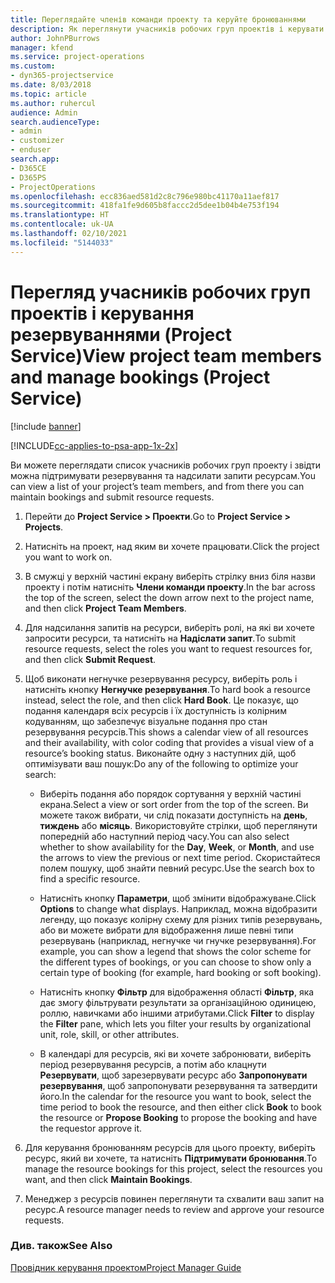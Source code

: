 ```yaml
---
title: Переглядайте членів команди проекту та керуйте бронюваннями
description: Як переглянути учасників робочих груп проектів і керувати резервуваннями у Project Service
author: JohnPBurrows
manager: kfend
ms.service: project-operations
ms.custom:
- dyn365-projectservice
ms.date: 8/03/2018
ms.topic: article
ms.author: ruhercul
audience: Admin
search.audienceType:
- admin
- customizer
- enduser
search.app:
- D365CE
- D365PS
- ProjectOperations
ms.openlocfilehash: ecc836aed581d2c8c796e980bc41170a11aef817
ms.sourcegitcommit: 418fa1fe9d605b8faccc2d5dee1b04b4e753f194
ms.translationtype: HT
ms.contentlocale: uk-UA
ms.lasthandoff: 02/10/2021
ms.locfileid: "5144033"
---
```

# <a name="view-project-team-members-and-manage-bookings-project-service"></a><span data-ttu-id="acdbe-103">Перегляд учасників робочих груп проектів і керування резервуваннями (Project Service)</span><span class="sxs-lookup"><span data-stu-id="acdbe-103">View project team members and manage bookings (Project Service)</span></span>

[!include [banner](../includes/psa-now-project-operations.md)]

[!INCLUDE[cc-applies-to-psa-app-1x-2x](../includes/cc-applies-to-psa-app-1x-2x.md)]

<span data-ttu-id="acdbe-104">Ви можете переглядати список учасників робочих груп проекту і звідти можна підтримувати резервування та надсилати запити ресурсам.</span><span class="sxs-lookup"><span data-stu-id="acdbe-104">You can view a list of your project’s team members, and from there you can maintain bookings and submit resource requests.</span></span>  
  
1.  <span data-ttu-id="acdbe-105">Перейти до **Project Service > Проекти**.</span><span class="sxs-lookup"><span data-stu-id="acdbe-105">Go to **Project Service > Projects**.</span></span>  
  
2.  <span data-ttu-id="acdbe-106">Натисніть на проект, над яким ви хочете працювати.</span><span class="sxs-lookup"><span data-stu-id="acdbe-106">Click the project you want to work on.</span></span>  
  
3.  <span data-ttu-id="acdbe-107">В смужці у верхній частині екрану виберіть стрілку вниз біля назви проекту і потім натисніть **Члени команди проекту**.</span><span class="sxs-lookup"><span data-stu-id="acdbe-107">In the bar across the top of the screen, select the down arrow next to the project name, and then click **Project Team Members**.</span></span>  
  
4.  <span data-ttu-id="acdbe-108">Для надсилання запитів на ресурси, виберіть ролі, на які ви хочете запросити ресурси, та натисніть на **Надіслати запит**.</span><span class="sxs-lookup"><span data-stu-id="acdbe-108">To submit resource requests, select the roles you want to request resources for, and then click **Submit Request**.</span></span>  
  
5.  <span data-ttu-id="acdbe-109">Щоб виконати негнучке резервування ресурсу, виберіть роль і натисніть кнопку **Негнучке резервування**.</span><span class="sxs-lookup"><span data-stu-id="acdbe-109">To hard book a resource instead, select the role, and then click **Hard Book**.</span></span> <span data-ttu-id="acdbe-110">Це показує, що подання календаря всіх ресурсів і їх доступність із колірним кодуванням, що забезпечує візуальне подання про стан резервування ресурсів.</span><span class="sxs-lookup"><span data-stu-id="acdbe-110">This shows a calendar view of all resources and their availability, with color coding that provides a visual view of a resource’s booking status.</span></span> <span data-ttu-id="acdbe-111">Виконайте одну з наступних дій, щоб оптимізувати ваш пошук:</span><span class="sxs-lookup"><span data-stu-id="acdbe-111">Do any of the following to optimize your search:</span></span>  
  
    -   <span data-ttu-id="acdbe-112">Виберіть подання або порядок сортування у верхній частині екрана.</span><span class="sxs-lookup"><span data-stu-id="acdbe-112">Select a view or sort order from the top of the screen.</span></span> <span data-ttu-id="acdbe-113">Ви можете також вибрати, чи слід показати доступність на **день**, **тиждень** або **місяць**. Використовуйте стрілки, щоб переглянути попередній або наступний період часу.</span><span class="sxs-lookup"><span data-stu-id="acdbe-113">You can also select whether to show availability for the **Day**, **Week**, or **Month**, and use the arrows to view the previous or next time period.</span></span> <span data-ttu-id="acdbe-114">Скористайтеся полем пошуку, щоб знайти певний ресурс.</span><span class="sxs-lookup"><span data-stu-id="acdbe-114">Use the search box to find a specific resource.</span></span>  
  
    -   <span data-ttu-id="acdbe-115">Натисніть кнопку **Параметри**, щоб змінити відображуване.</span><span class="sxs-lookup"><span data-stu-id="acdbe-115">Click **Options** to change what displays.</span></span> <span data-ttu-id="acdbe-116">Наприклад, можна відобразити легенду, що показує колірну схему для різних типів резервувань, або ви можете вибрати для відображення лише певні типи резервувань (наприклад, негнучке чи гнучке резервування).</span><span class="sxs-lookup"><span data-stu-id="acdbe-116">For example, you can show a legend that shows the color scheme for the different types of bookings, or you can choose to show only a certain type of booking (for example, hard booking or soft booking).</span></span>  
  
    -   <span data-ttu-id="acdbe-117">Натисніть кнопку **Фільтр** для відображення області **Фільтр**, яка дає змогу фільтрувати результати за організаційною одиницею, роллю, навичками або іншими атрибутами.</span><span class="sxs-lookup"><span data-stu-id="acdbe-117">Click **Filter** to display the **Filter** pane, which lets you filter your results by organizational unit, role, skill, or other attributes.</span></span>  
  
    -   <span data-ttu-id="acdbe-118">В календарі для ресурсів, які ви хочете забронювати, виберіть період резервування ресурсів, а потім або клацнути **Резервувати**, щоб зарезервувати ресурс або **Запропонувати резервування**, щоб запропонувати резервування та затвердити його.</span><span class="sxs-lookup"><span data-stu-id="acdbe-118">In the calendar for the resource you want to book, select the time period to book the resource, and then either click **Book** to book the resource or **Propose Booking** to propose the booking and have the requestor approve it.</span></span>  
  
6.  <span data-ttu-id="acdbe-119">Для керування бронюванням ресурсів для цього проекту, виберіть ресурс, який ви хочете, та натисніть **Підтримувати бронювання**.</span><span class="sxs-lookup"><span data-stu-id="acdbe-119">To manage the resource bookings for this project, select the resources you want, and then click **Maintain Bookings**.</span></span>  
  
7.  <span data-ttu-id="acdbe-120">Менеджер з ресурсів повинен переглянути та схвалити ваш запит на ресурс.</span><span class="sxs-lookup"><span data-stu-id="acdbe-120">A resource manager needs to review and approve your resource requests.</span></span>  
  
### <a name="see-also"></a><span data-ttu-id="acdbe-121">Див. також</span><span class="sxs-lookup"><span data-stu-id="acdbe-121">See Also</span></span>  
 [<span data-ttu-id="acdbe-122">Провідник керування проектом</span><span class="sxs-lookup"><span data-stu-id="acdbe-122">Project Manager Guide</span></span>](../psa/project-manager-guide.md)
